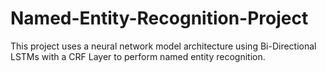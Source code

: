 # Named-Entity-Recognition-Project
This project uses a neural network model architecture using Bi-Directional LSTMs with a CRF Layer to perform named entity recognition.
